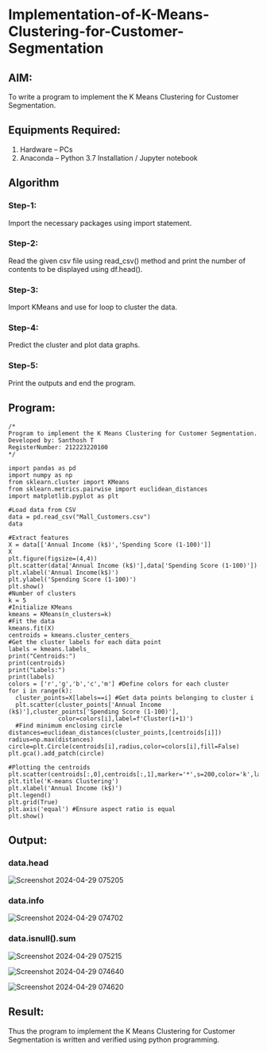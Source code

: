 # Implementation-of-K-Means-Clustering-for-Customer-Segmentation

## AIM:
To write a program to implement the K Means Clustering for Customer Segmentation.

## Equipments Required:
1. Hardware – PCs
2. Anaconda – Python 3.7 Installation / Jupyter notebook

## Algorithm
### Step-1:
Import the necessary packages using import statement.
### Step-2:
Read the given csv file using read_csv() method and print the number of contents to be displayed using df.head().
### Step-3:
Import KMeans and use for loop to cluster the data.
### Step-4:
Predict the cluster and plot data graphs.
### Step-5:
Print the outputs and end the program.

## Program:
```
/*
Program to implement the K Means Clustering for Customer Segmentation.
Developed by: Santhosh T
RegisterNumber: 212223220100 
*/

import pandas as pd
import numpy as np
from sklearn.cluster import KMeans
from sklearn.metrics.pairwise import euclidean_distances
import matplotlib.pyplot as plt

#Load data from CSV
data = pd.read_csv("Mall_Customers.csv")
data

#Extract features
X = data[['Annual Income (k$)','Spending Score (1-100)']]
X
plt.figure(figsize=(4,4))
plt.scatter(data['Annual Income (k$)'],data['Spending Score (1-100)'])
plt.xlabel('Annual Income(k$)')
plt.ylabel('Spending Score (1-100)')
plt.show()
#Number of clusters
k = 5
#Initialize KMeans
kmeans = KMeans(n_clusters=k)
#Fit the data
kmeans.fit(X)
centroids = kmeans.cluster_centers_
#Get the cluster labels for each data point
labels = kmeans.labels_
print("Centroids:")
print(centroids)
print("Labels:")
print(labels)
colors = ['r','g','b','c','m'] #Define colors for each cluster
for i in range(k):
  cluster_points=X[labels==i] #Get data points belonging to cluster i
  plt.scatter(cluster_points['Annual Income (k$)'],cluster_points['Spending Score (1-100)'],
              color=colors[i],label=f'Cluster(i+1)')
  #Find minimum enclosing circle
distances=euclidean_distances(cluster_points,[centroids[i]])
radius=np.max(distances)
circle=plt.Circle(centroids[i],radius,color=colors[i],fill=False)
plt.gca().add_patch(circle)

#Plotting the centroids
plt.scatter(centroids[:,0],centroids[:,1],marker='*',s=200,color='k',label='Centroids')
plt.title('K-means Clustering')
plt.xlabel('Annual Income (k$)')
plt.legend()
plt.grid(True)
plt.axis('equal') #Ensure aspect ratio is equal
plt.show()

```

## Output:
### data.head
![Screenshot 2024-04-29 075205](https://github.com/SanthoshThiru/Implementation-of-K-Means-Clustering-for-Customer-Segmentation/assets/148958618/b6fe03ac-e362-4d2e-aae8-843ee110695a)
### data.info
![Screenshot 2024-04-29 074702](https://github.com/SanthoshThiru/Implementation-of-K-Means-Clustering-for-Customer-Segmentation/assets/148958618/fc1c6246-4fa3-4098-b22a-23b3d35b4464)
### data.isnull().sum
![Screenshot 2024-04-29 075215](https://github.com/SanthoshThiru/Implementation-of-K-Means-Clustering-for-Customer-Segmentation/assets/148958618/a3a9fe26-489b-4028-8628-fb0b7d455c71)

![Screenshot 2024-04-29 074640](https://github.com/SanthoshThiru/Implementation-of-K-Means-Clustering-for-Customer-Segmentation/assets/148958618/f0d14363-4ca8-4ff4-a505-ac7ef958d15a)

![Screenshot 2024-04-29 074620](https://github.com/SanthoshThiru/Implementation-of-K-Means-Clustering-for-Customer-Segmentation/assets/148958618/a2f81c9c-183a-40ee-a5ff-8ec1aaa162a9)


## Result:
Thus the program to implement the K Means Clustering for Customer Segmentation is written and verified using python programming.

